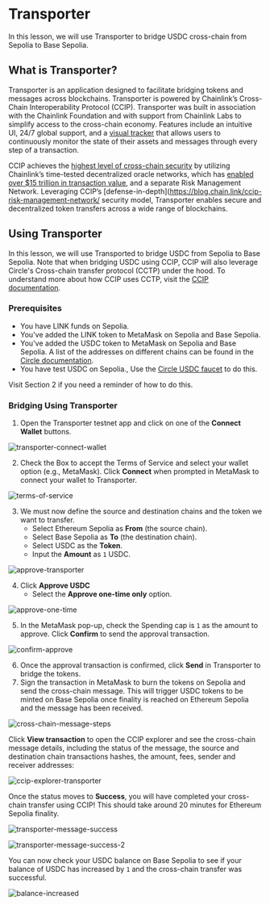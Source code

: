 # Transporter 

In this lesson, we will use Transporter to bridge USDC cross-chain from Sepolia to Base Sepolia.

## What is Transporter?

Transporter is an application designed to facilitate bridging tokens and messages across blockchains. Transporter is powered by Chainlink’s Cross-Chain Interoperability Protocol (CCIP). Transporter was built in association with the Chainlink Foundation and with support from Chainlink Labs to simplify access to the cross-chain economy. Features include an intuitive UI, 24/7 global support, and a [visual tracker](https://ccip.chain.link/) that allows users to continuously monitor the state of their assets and messages through every step of a transaction.

CCIP achieves the [highest level of cross-chain security](https://blog.chain.link/five-levels-cross-chain-security/) by utilizing Chainlink’s time-tested decentralized oracle networks, which has [enabled over $15 trillion in transaction value](https://chain.link/), and a separate Risk Management Network. Leveraging CCIP’s [defense-in-depth](https://blog.chain.link/ccip-risk-management-network/ security model, Transporter enables secure and decentralized token transfers across a wide range of blockchains.

## Using Transporter

In this lesson, we will use Transported to bridge USDC from Sepolia to Base Sepolia. Note that when bridging USDC using CCIP, CCIP will also leverage Circle's Cross-chain transfer protocol (CCTP) under the hood. To understand more about how CCIP uses CCTP, visit the [CCIP documentation](https://docs.chain.link/ccip/tutorials/usdc).

### Prerequisites

- You have LINK funds on Sepolia. 
- You've added the LINK token to MetaMask on Sepolia and Base Sepolia.
- You've added the USDC token to MetaMask on Sepolia and Base Sepolia. A list of the addresses on different chains can be found in the [Circle documentation](https://developers.circle.com/stablecoins/usdc-on-test-networks).
- You have test USDC on Sepolia., Use the [Circle USDC faucet](https://faucet.circle.com/) to do this.

Visit Section 2 if you need a reminder of how to do this.

### Bridging Using Transporter

1. Open the Transporter testnet app and click on one of the **Connect Wallet** buttons.

![transporter-connect-wallet](../assets/transporter-connect-wallet.png)

2. Check the Box to accept the Terms of Service and select your wallet option (e.g., MetaMask). Click **Connect** when prompted in MetaMask to connect your wallet to Transporter.

![terms-of-service](../assets/terms-of-service.png)

3. We must now define the source and destination chains and the token we want to transfer.
    - Select Ethereum Sepolia as **From** (the source chain).
    - Select Base Sepolia as **To** (the destination chain).
    - Select USDC as the **Token**.
    - Input the **Amount** as `1` USDC.

![approve-transporter](../assets/approve-transporter.png)

4. Click **Approve USDC**
    -  Select the **Approve one-time only** option.

![approve-one-time](../assets/approve-one-time.png)

5. In the MetaMask pop-up, check the Spending cap is `1` as the amount to approve. Click **Confirm** to send the approval transaction.

![confirm-approve](../assets/confirm-approve.png)

6. Once the approval transaction is confirmed, click **Send** in Transporter to bridge the tokens.
7. Sign the transaction in MetaMask to burn the tokens on Sepolia and send the cross-chain message. This will trigger USDC tokens to be minted on Base Sepolia once finality is reached on Ethereum Sepolia and the message has been received.

![cross-chain-message-steps](../assets/cross-chain-message-steps.png)

Click **View transaction** to open the CCIP explorer and see the cross-chain message details, including the status of the message, the source and destination chain transactions hashes, the amount, fees, sender and receiver addresses:

![ccip-explorer-transporter](../assets/ccip-explorer-transporter.png)

Once the status moves to **Success**, you will have completed your cross-chain transfer using CCIP! This should take around 20 minutes for Ethereum Sepolia finality.

![transporter-message-success](../assets/transporter-message-success.png)

![transporter-message-success-2](../assets/transporter-message-success-2.png)

You can now check your USDC balance on Base Sepolia to see if your balance of USDC has increased by `1` and the cross-chain transfer was successful.

![balance-increased](../assets/balance-increased.png)
